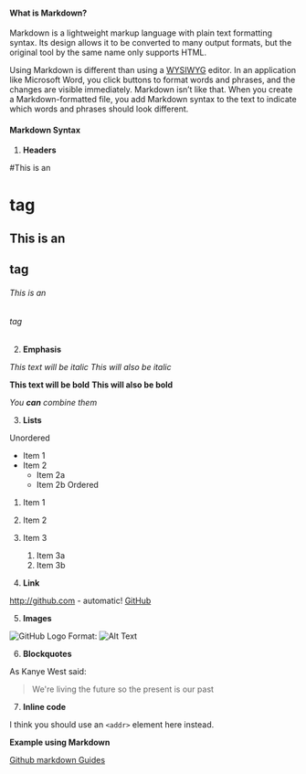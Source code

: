 #### What is Markdown? ####
Markdown is a lightweight markup language with plain text formatting syntax. Its design allows it to be converted to many output formats, but the original tool by the same name only supports HTML.

Using Markdown is different than using a [WYSIWYG](https://en.wikipedia.org/wiki/WYSIWYG) editor. In an application like Microsoft Word, you click buttons to format words and phrases, and the changes are visible immediately. Markdown isn’t like that. When you create a Markdown-formatted file, you add Markdown syntax to the text to indicate which words and phrases should look different.

#### Markdown Syntax ####
 
1. **Headers**

#This is an <h1> tag
## This is an <h2> tag
###### This is an <h6> tag

2. **Emphasis**

  *This text will be italic*
_This will also be italic_

**This text will be bold**
__This will also be bold__

_You **can** combine them_
  
 3. **Lists**
 
 Unordered

* Item 1
* Item 2
  * Item 2a
  * Item 2b
Ordered

1. Item 1
1. Item 2
1. Item 3
   1. Item 3a
   1. Item 3b
 
 4.  **Link** 
 
 http://github.com - automatic!
[GitHub](http://github.com)

5. **Images**

![GitHub Logo](/images/logo.png)
Format: ![Alt Text](url)
 
 
 6. **Blockquotes**
 
 As Kanye West said:

> We're living the future so
> the present is our past

7. **Inline code**

I think you should use an
`<addr>` element here instead.

**Example using Markdown**

[Github markdown Guides](https://guides.github.com/features/mastering-markdown/)


